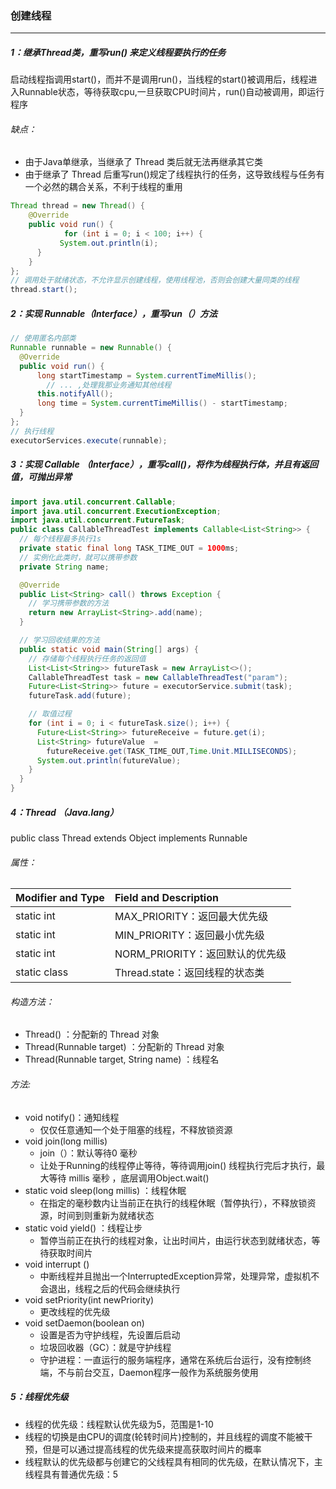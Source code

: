 ### 创建线程

------

##### 1：继承Thread类，重写run() 来定义线程要执行的任务

​	启动线程指调用start()，而并不是调用run()，当线程的start()被调用后，线程进入Runnable状态，等待获取cpu,一旦获取CPU时间片，run()自动被调用，即运行程序

###### 缺点：

- 由于Java单继承，当继承了 Thread 类后就无法再继承其它类
- 由于继承了 Thread 后重写run()规定了线程执行的任务，这导致线程与任务有一个必然的耦合关系，不利于线程的重用

```java
Thread thread = new Thread() {
    @Override
    public void run() {
			for (int i = 0; i < 100; i++) {
           System.out.println(i);
      }
    }
};
// 调用处于就绪状态，不允许显示创建线程，使用线程池，否则会创建大量同类的线程
thread.start();
```

##### 2：实现 Runnable（Interface），重写run（）方法

```java
// 使用匿名内部类
Runnable runnable = new Runnable() {
  @Override
  public void run() {
      long startTimestamp = System.currentTimeMillis();
    	// ... ,处理我那业务通知其他线程
      this.notifyAll(); 
      long time = System.currentTimeMillis() - startTimestamp;
  }
};
// 执行线程
executorServices.execute(runnable);
```

##### 3：实现 Callable （Interface），重写call()，将作为线程执行体，并且有返回值，可抛出异常

```java
import java.util.concurrent.Callable;  
import java.util.concurrent.ExecutionException;  
import java.util.concurrent.FutureTask;
public class CallableThreadTest implements Callable<List<String>> {
  // 每个线程最多执行1s
  private static final long TASK_TIME_OUT = 1000ms;
  // 实例化此类时，就可以携带参数
  private String name;

  @Override  
  public List<String> call() throws Exception {
    // 学习携带参数的方法
    return new ArrayList<String>.add(name);  
  }

  // 学习回收结果的方法
  public static void main(String[] args) {  
    // 存储每个线程执行任务的返回值
    List<List<String>> futureTask = new ArrayList<>();
    CallableThreadTest task = new CallableThreadTest("param");  
    Future<List<String>> future = executorService.submit(task);
    futureTask.add(future);

    // 取值过程
    for (int i = 0; i < futureTask.size(); i++) {
      Future<List<String>> futureReceive = future.get(i);
      List<String> futureValue  =
        futureReceive.get(TASK_TIME_OUT,Time.Unit.MILLISECONDS);
      System.out.println(futureValue);
    }
  }
}
```

##### 4：Thread  （Java.lang）

public class Thread extends Object implements Runnable

###### 属性：

| Modifier and Type | Field and Description           |
| :---------------- | :------------------------------ |
| static int        | MAX_PRIORITY：返回最大优先级    |
| static int        | MIN_PRIORITY：返回最小优先级    |
| static int        | NORM_PRIORITY：返回默认的优先级 |
| static class      | Thread.state：返回线程的状态类  |

###### 构造方法：

- Thread() ：分配新的 Thread 对象 
- Thread(Runnable target) ：分配新的 Thread 对象
- Thread(Runnable target, String name) ：线程名

###### 方法:

- void notify()：通知线程
  - 仅仅任意通知一个处于阻塞的线程，不释放锁资源
- void join(long millis) 
  - join（）：默认等待0 毫秒
  - 让处于Running的线程停止等待，等待调用join() 线程执行完后才执行，最大等待 millis 毫秒 ，底层调用Object.wait()
- static void sleep(long millis) ：线程休眠
  - 在指定的毫秒数内让当前正在执行的线程休眠（暂停执行），不释放锁资源，时间到则重新为就绪状态
- static void yield() ：线程让步
  - 暂停当前正在执行的线程对象，让出时间片，由运行状态到就绪状态，等待获取时间片
- void interrupt ()
  - 中断线程并且抛出一个InterruptedException异常，处理异常，虚拟机不会退出，线程之后的代码会继续执行
- void setPriority(int newPriority) 
  - 更改线程的优先级
- void setDaemon(boolean on) 
  - 设置是否为守护线程，先设置后启动
  - 垃圾回收器（GC）：就是守护线程
  - 守护进程：一直运行的服务端程序，通常在系统后台运行，没有控制终端，不与前台交互，Daemon程序一般作为系统服务使用

##### 5：线程优先级

- 线程的优先级：线程默认优先级为5，范围是1-10
- 线程的切换是由CPU的调度(轮转时间片)控制的，并且线程的调度不能被干预，但是可以通过提高线程的优先级来提高获取时间片的概率
- 线程默认的优先级都与创建它的父线程具有相同的优先级，在默认情况下，主线程具有普通优先级：5



